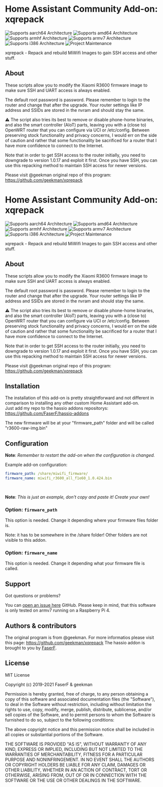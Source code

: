 # Home Assistant Community Add-on: xqrepack
![Supports aarch64 Architecture][aarch64-shield] ![Supports amd64 Architecture][amd64-shield] ![Supports armhf Architecture][armhf-shield] ![Supports armv7 Architecture][armv7-shield] ![Supports i386 Architecture][i386-shield]
![Project Maintenance][maintenance-shield]

xqrepack - Repack and rebuild MiWifi Images to gain SSH access and other stuff.

## About

These scripts allow you to modify the Xiaomi R3600 firmware image to make sure SSH and UART access is always enabled.

The default root password is password. Please remember to login to the router and change that after the upgrade. Your router settings like IP address and SSIDs are stored in the nvram and should stay the same.

⚠ The script also tries its best to remove or disable phone-home binaries, and also the smart controller (AIoT) parts, leaving you with a (close to) OpenWRT router that you can configure via UCI or /etc/config. Between preserving stock functionality and privacy concerns, I would err on the side of caution and rather that some functionality be sacrificed for a router that I have more confidence to connect to the Internet.

Note that in order to get SSH access to the router initially, you need to downgrade to version 1.0.17 and exploit it first. Once you have SSH, you can use this repacking method to maintain SSH access for newer versions.

Please visit @geekman original repo of this program: https://github.com/geekman/xqrepack

# Home Assistant Community Add-on: xqrepack
![Supports aarch64 Architecture][aarch64-shield] ![Supports amd64 Architecture][amd64-shield] ![Supports armhf Architecture][armhf-shield] ![Supports armv7 Architecture][armv7-shield] ![Supports i386 Architecture][i386-shield]
![Project Maintenance][maintenance-shield]

xqrepack - Repack and rebuild MiWifi Images to gain SSH access and other stuff.

## About

These scripts allow you to modify the Xiaomi R3600 firmware image to make sure SSH and UART access is always enabled.

The default root password is password. Please remember to login to the router and change that after the upgrade. Your router settings like IP address and SSIDs are stored in the nvram and should stay the same.

⚠ The script also tries its best to remove or disable phone-home binaries, and also the smart controller (AIoT) parts, leaving you with a (close to) OpenWRT router that you can configure via UCI or /etc/config. Between preserving stock functionality and privacy concerns, I would err on the side of caution and rather that some functionality be sacrificed for a router that I have more confidence to connect to the Internet.

Note that in order to get SSH access to the router initially, you need to downgrade to version 1.0.17 and exploit it first. Once you have SSH, you can use this repacking method to maintain SSH access for newer versions.<br /> 

Please visit @geekman original repo of this program: https://github.com/geekman/xqrepack

## Installation

The installation of this add-on is pretty straightforward and not different in comparison to installing any other custom Home Assistant add-on.<br /> 
Just add my repo to the hassio addons repositorys: https://github.com/FaserF/hassio-addons

The new firmware will be at your "firmware_path" folder and will be called "r3600-raw-img.bin"

## Configuration

**Note**: _Remember to restart the add-on when the configuration is changed._

Example add-on configuration:

```yaml
firmware_path: /share/miwifi_firmware/
firmware_name: miwifi_r3600_all_f1e60_1.0.424.bin
```
<br /> 

**Note**: _This is just an example, don't copy and paste it! Create your own!_

### Option: `firmware_path`

This option is needed. Change it depending where your firmware files folder is.

Note: it has to be somewhere in the /share folder! Other folders are not visible to this addon.

### Option: `firmware_name`

This option is needed. Change it depending what your firmware file is called.

## Support

Got questions or problems?

You can [open an issue here][issue] GitHub.
Please keep in mind, that this software is only tested on armv7 running on a Raspberry Pi 4.

## Authors & contributors

The original program is from @geekman. For more informatios please visit this page: https://github.com/geekman/xqrepack
The hassio addon is brought to you by [FaserF].

## License

MIT License

Copyright (c) 2019-2021 FaserF & geekman

Permission is hereby granted, free of charge, to any person obtaining a copy
of this software and associated documentation files (the "Software"), to deal
in the Software without restriction, including without limitation the rights
to use, copy, modify, merge, publish, distribute, sublicense, and/or sell
copies of the Software, and to permit persons to whom the Software is
furnished to do so, subject to the following conditions:

The above copyright notice and this permission notice shall be included in all
copies or substantial portions of the Software.

THE SOFTWARE IS PROVIDED "AS IS", WITHOUT WARRANTY OF ANY KIND, EXPRESS OR
IMPLIED, INCLUDING BUT NOT LIMITED TO THE WARRANTIES OF MERCHANTABILITY,
FITNESS FOR A PARTICULAR PURPOSE AND NONINFRINGEMENT. IN NO EVENT SHALL THE
AUTHORS OR COPYRIGHT HOLDERS BE LIABLE FOR ANY CLAIM, DAMAGES OR OTHER
LIABILITY, WHETHER IN AN ACTION OF CONTRACT, TORT OR OTHERWISE, ARISING FROM,
OUT OF OR IN CONNECTION WITH THE SOFTWARE OR THE USE OR OTHER DEALINGS IN THE
SOFTWARE.

[maintenance-shield]: https://img.shields.io/maintenance/yes/2021.svg
[aarch64-shield]: https://img.shields.io/badge/aarch64-yes-green.svg
[amd64-shield]: https://img.shields.io/badge/amd64-yes-green.svg
[armhf-shield]: https://img.shields.io/badge/armhf-yes-green.svg
[armv7-shield]: https://img.shields.io/badge/armv7-yes-green.svg
[i386-shield]: https://img.shields.io/badge/i386-yes-green.svg
[FaserF]: https://github.com/FaserF/
[issue]: https://github.com/FaserF/hassio-addons/issues